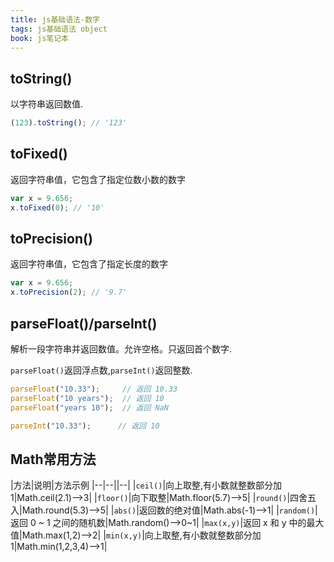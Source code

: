 ```yaml
---
title: js基础语法-数字
tags: js基础语法 object
book: js笔记本
---
```


## toString()
以字符串返回数值.

```js
(123).toString(); // '123'
```
## toFixed()

返回字符串值，它包含了指定位数小数的数字

```js
var x = 9.656;
x.toFixed(0); // '10'
```

## toPrecision()

返回字符串值，它包含了指定长度的数字

```js
var x = 9.656;
x.toPrecision(2); // '9.7'
```

## parseFloat()/parseInt()

解析一段字符串并返回数值。允许空格。只返回首个数字.

`parseFloat()`返回浮点数,`parseInt()`返回整数.

```js
parseFloat("10.33");     // 返回 10.33
parseFloat("10 years");  // 返回 10
parseFloat("years 10");  // 返回 NaN

parseInt("10.33");      // 返回 10
```

## Math常用方法

|方法|说明|方法示例
|--|--||--|
|`ceil()`|向上取整,有小数就整数部分加1|Math.ceil(2.1)-->3|
|`floor()`|向下取整|Math.floor(5.7)-->5|
|`round()`|四舍五入|Math.round(5.3)-->5|
|`abs()`|返回数的绝对值|Math.abs(-1)-->1|
|`random()`|返回 0 ~ 1 之间的随机数|Math.random()-->0~1|
|`max(x,y)`|返回 x 和 y 中的最大值|Math.max(1,2)-->2|
|`min(x,y)`|向上取整,有小数就整数部分加1|Math.min(1,2,3,4)-->1|

